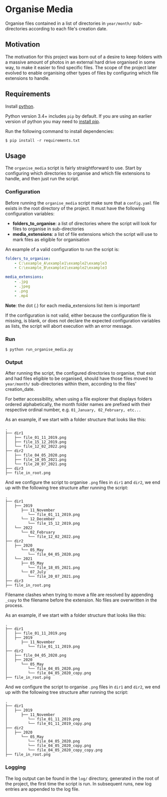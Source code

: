 # Organise Media

Organise files contained in a list of directories in `year/month/` sub-directories according to each file's creation date.

## Motivation

The motivation for this project was born out of a desire to keep folders with a massive amount of photos in an external hard drive organised in some way, to make it easier to find specific files. The scope of the project later evolved to enable organising other types of files by configuring which file extensions to handle.

## Requirements

Install [python](https://www.python.org/downloads/).

Python version 3.4+ includes `pip` by default. If you are using an earlier version of python you may need to [install pip](https://pip.pypa.io/en/stable/installation/).

Run the following command to install dependencies:

    $ pip install -r requirements.txt

## Usage

The `organise_media` script is fairly straightforward to use. Start by configuring which directories to organise and which file extensions to handle, and then just run the script.

### Configuration

Before running the `organise_media` script make sure that a `config.yaml` file exists in the root directory of the project. It must have the following configuration variables:

 - **folders_to_organise**: a list of directories where the script will look for files to organise in sub-directories
 - **media_extensions**: a list of file extensions which the script will use to mark files as eligible for organisation

An example of a valid configuration to run the script is:
```yaml
folders_to_organise:
    - C:\example_A\example1\example2\example3
    - C:\example_B\example1\example2\example3

media_extensions:
    - .jpg
    - .jpeg
    - .png
    - .mp4
```
**Note**: the dot (.) for each media_extensions list item is important!

If the configuration is not valid, either because the configuration file is missing, is blank, or does not declare the expected configuration variables as lists, the script will abort execution with an error message.

### Run

    $ python run_organise_media.py

### Output

After running the script, the configured directories to organise, that exist and had files eligible to be organised, should have those files moved to `year/month/` sub-directories within them, according to the files' creation_date.

For better accessibility, when using a file explorer that displays folders ordered alphabetically, the month folder names are prefixed with their respective ordinal number, e.g. `01_January, 02_February, etc...`

As an example, if we start with a folder structure that looks like this:

```
.
├── dir1
│   ├── file_01_11_2019.png
│   ├── file_15_12_2019.png
│   └── file_12_02_2022.png
├── dir2
│   ├── file_04_05_2020.png
│   ├── file_18_05_2021.png
│   └── file_20_07_2021.png
├── dir3
├── file_in_root.png
```

And we configure the script to organise `.png` files in `dir1` and `dir2`, we end up with the following tree structure after running the script:

```
.
├── dir1
│   ├── 2019
│      ├── 11_November
│         └── file_01_11_2019.png
│      └── 12_December
│         └── file_15_12_2019.png
│   └── 2022
│      └── 02_February
│         └── file_12_02_2022.png
├── dir2
│   ├── 2020
│      └── 05_May
│         └── file_04_05_2020.png
│   └── 2021
│      ├── 05_May
│         └── file_18_05_2021.png
│      └── 07_July
│         └── file_20_07_2021.png
├── dir3
├── file_in_root.png
```

Filename clashes when trying to move a file are resolved by appending `_copy` to the filename before the extension. No files are overwritten in the process.

As an example, if we start with a folder structure that looks like this:

```
.
├── dir1
│   ├── file_01_11_2019.png
│   ├── 2019
│      ├── 11_November
│         └── file_01_11_2019.png
├── dir2
│   ├── file_04_05_2020.png
│   ├── 2020
│      └── 05_May
│         └── file_04_05_2020.png
│         └── file_04_05_2020_copy.png
├── file_in_root.png
```

And we configure the script to organise `.png` files in `dir1` and `dir2`, we end up with the following tree structure after running the script:

```
.
├── dir1
│   ├── 2019
│      ├── 11_November
│         └── file_01_11_2019.png
│         └── file_01_11_2019_copy.png
├── dir2
│   ├── 2020
│      └── 05_May
│         └── file_04_05_2020.png
│         └── file_04_05_2020_copy.png
│         └── file_04_05_2020_copy_copy.png
├── file_in_root.png
```

### Logging

The log output can be found in the `log/` directory, generated in the root of the project, the first time the script is run. In subsequent runs, new log entries are appended to the log file.

